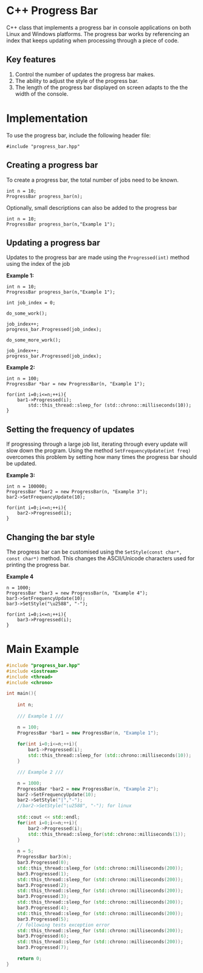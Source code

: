 C++ Progress Bar
================

C++ class that implements a progress bar in console applications on both Linux and Windows platforms. The progress bar works by referencing an index that keeps updating when processing through a piece of code.

Key features
-------------

1. Control the number of updates the progress bar makes.
2. The ability to adjust the style of the progress bar.
3. The length of the progress bar displayed on screen adapts to the the width of the console.

Implementation
===========

To use the progress bar, include the following header file:

`#include "progress_bar.hpp"`

Creating a progress bar
------------------------

To create a progress bar, the total number of jobs need to be known.
   
    int n = 10;
    ProgressBar progress_bar(n);
    
 Optionally, small descriptions can also be added to the progress bar
 
    int n = 10;
    ProgressBar progress_bar(n,"Example 1");
 
 
 
 
Updating a progress bar
-------------------------
 
Updates to the progress bar are made using the `Progressed(int)` method using the index of the job
 

**Example 1:**

    int n = 10;
    ProgressBar progress_bar(n,"Example 1");
    
    int job_index = 0;
    
    do_some_work();
    
    job_index++;
    progress_bar.Progressed(job_index);
 
    do_some_more_work();
    
    job_index++;
    progress_bar.Progressed(job_index);
 
**Example 2:**

	int n = 100;
	ProgressBar *bar = new ProgressBar(n, "Example 1");
	
	for(int i=0;i<=n;++i){
		bar1->Progressed(i);
        	std::this_thread::sleep_for (std::chrono::milliseconds(10));
    }

Setting the frequency of updates
----------------------------------

If progressing through a large job list, iterating through every update will slow down the program. Using the method `SetFrequencyUpdate(int freq)`  overcomes this problem by setting how many times the progress bar should be updated.

**Example 3:**

	int n = 100000;
	ProgressBar *bar2 = new ProgressBar(n, "Example 3");
	bar2->SetFrequencyUpdate(10);
	
	for(int i=0;i<=n;++i){
		bar2->Progressed(i);
    }

Changing the bar style
------------------------

The progress bar can be customised using the `SetStyle(const char*, const char*)` method. This changes the ASCII/Unicode characters used for printing the progress bar.

**Example 4**

	n = 1000;
	ProgressBar *bar3 = new ProgressBar(n, "Example 4");
	bar3->SetFrequencyUpdate(10);
	bar3->SetStyle("\u2588", "-");
	
	for(int i=0;i<=n;++i){
		bar3->Progressed(i);
    }


Main Example
=========


```C++
#include "progress_bar.hpp"
#include <iostream>
#include <thread>
#include <chrono>

int main(){
	
	int n;
	
	/// Example 1 ///

	n = 100;
	ProgressBar *bar1 = new ProgressBar(n, "Example 1");
	
	for(int i=0;i<=n;++i){
		bar1->Progressed(i);
        std::this_thread::sleep_for (std::chrono::milliseconds(10));
    }

	/// Example 2 ///

	n = 1000;
	ProgressBar *bar2 = new ProgressBar(n, "Example 2");
	bar2->SetFrequencyUpdate(10);
	bar2->SetStyle("|","-");
	//bar2->SetStyle("\u2588", "-"); for linux
	
	std::cout << std::endl;
	for(int i=0;i<=n;++i){
		bar2->Progressed(i);
        std::this_thread::sleep_for(std::chrono::milliseconds(1));
    }
	
	n = 5;
	ProgressBar bar3(n);
    bar3.Progressed(0);
    std::this_thread::sleep_for (std::chrono::milliseconds(200));
    bar3.Progressed(1);
    std::this_thread::sleep_for (std::chrono::milliseconds(200));
    bar3.Progressed(2);
    std::this_thread::sleep_for (std::chrono::milliseconds(200));
    bar3.Progressed(3);
    std::this_thread::sleep_for (std::chrono::milliseconds(200));
    bar3.Progressed(4);
    std::this_thread::sleep_for (std::chrono::milliseconds(200));
    bar3.Progressed(5);
    // following tests exception error
    std::this_thread::sleep_for (std::chrono::milliseconds(200));
    bar3.Progressed(6);
    std::this_thread::sleep_for (std::chrono::milliseconds(200));
    bar3.Progressed(7);

	return 0;
}
```






